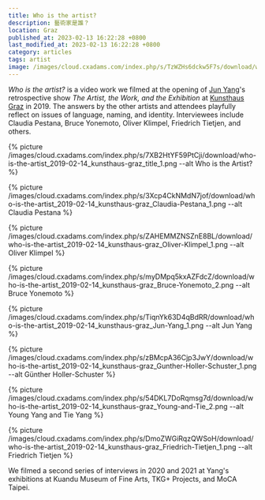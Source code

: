 ```yaml
---
title: Who is the artist?
description: 藝術家是誰？
location: Graz
published_at: 2023-02-13 16:22:28 +0800
last_modified_at: 2023-02-13 16:22:28 +0800
category: articles
tags: artist
image: /images/cloud.cxadams.com/index.php/s/TzWZHs6dckw5F7s/download/who-is-the-artist_2019-02-14_kunsthaus-graz_Michael-Laschen_1.png
---
```


*Who is the artist?* is a video work we filmed at the opening of [Jun Yang]'s
retrospective show *The Artist, the Work, and the Exhibition* at [Kunsthaus
Graz] in 2019. The answers by the other artists and attendees playfully reflect
on issues of language, naming, and identity. Interviewees include Claudia
Pestana, Bruce Yonemoto, Oliver Klimpel, Friedrich Tietjen, and others.

{% picture /images/cloud.cxadams.com/index.php/s/7XB2HtYF59PtCji/download/who-is-the-artist_2019-02-14_kunsthaus-graz_title_1.png --alt Who is the Artist? %}

{% picture /images/cloud.cxadams.com/index.php/s/3Xcp4CkNMdN7jof/download/who-is-the-artist_2019-02-14_kunsthaus-graz_Claudia-Pestana_1.png --alt Claudia Pestana %}

{% picture /images/cloud.cxadams.com/index.php/s/ZAHEMMZNSZnE8BL/download/who-is-the-artist_2019-02-14_kunsthaus-graz_Oliver-Klimpel_1.png --alt Oliver Klimpel %}

{% picture /images/cloud.cxadams.com/index.php/s/myDMpq5kxAZFdcZ/download/who-is-the-artist_2019-02-14_kunsthaus-graz_Bruce-Yonemoto_2.png --alt Bruce Yonemoto %}

{% picture /images/cloud.cxadams.com/index.php/s/TiqnYk63D4qBdRR/download/who-is-the-artist_2019-02-14_kunsthaus-graz_Jun-Yang_1.png --alt Jun Yang %}

{% picture /images/cloud.cxadams.com/index.php/s/zBMcpA36Cjp3JwY/download/who-is-the-artist_2019-02-14_kunsthaus-graz_Gunther-Holler-Schuster_1.png --alt Günther Holler-Schuster %}

{% picture /images/cloud.cxadams.com/index.php/s/54DKL7DoRqmsg7d/download/who-is-the-artist_2019-02-14_kunsthaus-graz_Young-and-Tie_2.png --alt Young Yang and Tie Yang %}

{% picture /images/cloud.cxadams.com/index.php/s/DmoZWGiRqzQWSoH/download/who-is-the-artist_2019-02-14_kunsthaus-graz_Friedrich-Tietjen_1.png --alt Friedrich Tietjen %}

We filmed a second series of interviews in 2020 and 2021 at Yang's exhibitions
at Kuandu Museum of Fine Arts, TKG+ Projects, and MoCA Taipei.

[Jun Yang]: http://junyang.info/
[Kunsthaus Graz]: https://www.museum-joanneum.at/kunsthaus-graz
